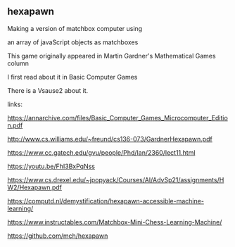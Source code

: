 ## hexapawn

Making a version of matchbox computer using 

an array of javaScript objects as matchboxes



This game originally appeared in Martin Gardner's Mathematical Games column  

I first read about it in Basic Computer Games

There is a Vsause2 about it.




links:

https://annarchive.com/files/Basic_Computer_Games_Microcomputer_Edition.pdf

http://www.cs.williams.edu/~freund/cs136-073/GardnerHexapawn.pdf

https://www.cc.gatech.edu/gvu/people/Phd/Ian/2360/lect11.html

https://youtu.be/FhI3BxPqNss


https://www.cs.drexel.edu/~jpopyack/Courses/AI/AdvSp21/assignments/HW2/Hexapawn.pdf

https://computd.nl/demystification/hexapawn-accessible-machine-learning/


https://www.instructables.com/Matchbox-Mini-Chess-Learning-Machine/

https://github.com/mch/hexapawn